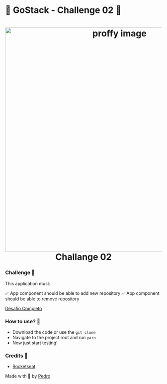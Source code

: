 # :rocket: GoStack - Challenge 02 :rocket:

<h1 align="center">
   <img  width="720px" alt="proffy image" src="https://camo.githubusercontent.com/a869a2aaab296ef925343d7e76518cd213eb0a30/68747470733a2f2f73746f726167652e676f6f676c65617069732e636f6d2f676f6c64656e2d77696e642f626f6f7463616d702d676f737461636b2f6865616465722d6465736166696f732d6e65772e706e67"/>
    <br>
    Challange 02
</h1>

### Challenge 📘

This application must:

✅ App component should be able to add new repository
✅ App component should be able to remove repository

[Desafio Completo](https://github.com/rocketseat-education/bootcamp-gostack-desafios/tree/master/desafio-conceitos-reactjs)

### How to use? 📗

- Download the code or use the ```git clone```
- Navigate to the project root and run ```yarn```
- Now just start testing!

### Credits 👏

- [Rocketseat](https://rocketseat.com.br/)

Made with 💙 by [Pedro](https://www.linkedin.com/in/pedrohenriqueoliveiramartins/)

